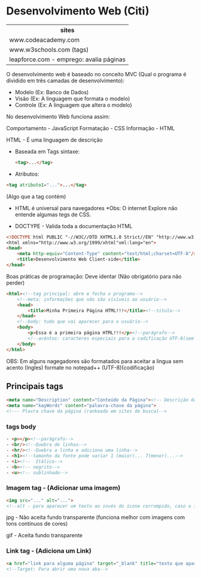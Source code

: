 # Desenvolvimento Web (Citi)

<table>
    <tr><th>sites</th><tr>
    <tr><td>www.codeacademy.com</td></tr>
    <tr><td>www.w3schools.com (tags)</td></tr>
    <tr><td>leapforce.com - emprego: avalia páginas</td></tr>
</table>



O desenvolvimento web é baseado no conceito MVC (Qual o programa é dividido em três camadas de desenvolvimento):

- Modelo (Ex: Banco de Dados)
- Visão (Ex: A linguagem que formata o modelo)
- Controle (Ex: A linguagem que altera o modelo)

No desenvolvimento Web funciona assim:

Comportamento - JavaScript
Formatação - CSS
Informação - HTML

HTML - É uma linguagem de descrição

- Baseada em Tags
    sintaxe: 
    ```html
    <tag>...</tag>
    ```
- Atributos: 
```html
<tag atributo1="...">...</tag>
```
(Algo que a tag contém)

- HTML é universal para navegadores
*Obs: O internet Explore não entende algumas tegs de CSS.

- DOCTYPE - Valida toda a documentação HTML
```html
<!DOCTYPE html PUBLIC "-//W3C//DTD XHTML1.0 Strict//EN" "http://www.w3.org/TR/xhtml1/DTD/xhtml1-strict.dtd"
<html xmlns="http://www.w3.org/1999/xhtml"xml:lang="en">
<head>
    <meta http-equiv="Content-Type" content="text/html;charset=UTF-8"/>
    <title>Desenvolvimento Web Client-side</title>
</head>
```

Boas práticas de programação: Deve identar (Não obrigatório para não perder)

```html
<html><!--tag principal: abre e fecha o programa-->
    <!--meta: informações que não são visíveis ao usuário-->    
    <head>
        <title>Minha Primeira Página HTML!!!</title><!--titulo-->
    </head>
    <!--body: tudo que vai aparecer para o usuário-->
    <body>
        <p>Essa é a primeira página HTML!!!</p><!--parágrafo-->
        <!--acéntos: caracteres especiais para a codificação UTF-8(sem bom)&a grave (não usado na prática)-->
    </body>
</html>
```

OBS: Em alguns nagegadores são formatados para aceitar a lingua sem acento (Ingles)
formate no notepad++ (UTF-8)(codificação)

## Principais tags

```html
<meta name="Description" content="Conteúdo da Página"><!-- Descrição da página: Inportante para página de buscas -->
<meta name="kayWords" content="palavra-chave da página">
<!--- Plavra chave da página (rankeada em sites de busca)-->
```

### tags body

```html
- <p></p><!--parágrafo-->
- <br/><!--Quebra de linhas-->
- <hr/><!--Quebra a linha e adiciona uma linha-->
- <h1><!--tamanho da fonte pode variar 1 (maior)... 7(menor)...-->
- <i><!--  Itálico-->
- <b><!-- negrito-->
- <u><!-- sublinhado-->
```

### Imagem tag - (Adicionar uma imagem)

```html
<img src="..." alt="...">
<!--alt - para aparecer um texto ao invés do ícone corrompido, caso a imagem não apareça-->
```

jpg - Não aceita fundo transparente (funciona melhor com imagens com tons contínuos de cores)

gif - Aceita fundo transparente

### Link tag - (Adiciona um Link)

```html
<a href="link para alguma página" target="_blank" title="texto que aparece na caixa amarela quando passa o mouse">Nome do Link</a>
<!--Target: Para abrir uma nova aba-->
```
